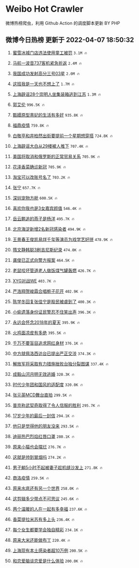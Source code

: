 # Weibo Hot Crawler 



微博热榜爬虫，利用 Github Action 的调度脚本更新 BY PHP 


## 微博今日热榜 更新于 2022-04-07 18:50:32 
1. [蜜雪冰城门店违法使用童工被罚](https://s.weibo.com/weibo?q=%23%E8%9C%9C%E9%9B%AA%E5%86%B0%E5%9F%8E%E9%97%A8%E5%BA%97%E8%BF%9D%E6%B3%95%E4%BD%BF%E7%94%A8%E7%AB%A5%E5%B7%A5%E8%A2%AB%E7%BD%9A%23&Refer=top) `3.1M 🔥` 

1. [马航一波音737客机紧急折返](https://s.weibo.com/weibo?q=%23%E9%A9%AC%E8%88%AA%E4%B8%80%E6%B3%A2%E9%9F%B3737%E5%AE%A2%E6%9C%BA%E7%B4%A7%E6%80%A5%E6%8A%98%E8%BF%94%23&Refer=top) `2.4M 🔥` 

1. [我国成功发射高分三号03星](https://s.weibo.com/weibo?q=%23%E6%88%91%E5%9B%BD%E6%88%90%E5%8A%9F%E5%8F%91%E5%B0%84%E9%AB%98%E5%88%86%E4%B8%89%E5%8F%B703%E6%98%9F%23&Refer=top) `2.0M 🔥` 

1. [这班我是一天也不想上了](https://s.weibo.com/weibo?q=%23%E8%BF%99%E7%8F%AD%E6%88%91%E6%98%AF%E4%B8%80%E5%A4%A9%E4%B9%9F%E4%B8%8D%E6%83%B3%E4%B8%8A%E4%BA%86%23&Refer=top) `1.7M 🔥` 

1. [上海辟谣28个崇明人坐集装箱逃到江苏](https://s.weibo.com/weibo?q=%23%E4%B8%8A%E6%B5%B7%E8%BE%9F%E8%B0%A328%E4%B8%AA%E5%B4%87%E6%98%8E%E4%BA%BA%E5%9D%90%E9%9B%86%E8%A3%85%E7%AE%B1%E9%80%83%E5%88%B0%E6%B1%9F%E8%8B%8F%23&Refer=top) `1.3M 🔥` 

1. [郭艾伦](https://s.weibo.com/weibo?q=%E9%83%AD%E8%89%BE%E4%BC%A6&Refer=top) `996.5K 🔥` 

1. [甄嬛原型熹妃的生活有多好](https://s.weibo.com/weibo?q=%23%E7%94%84%E5%AC%9B%E5%8E%9F%E5%9E%8B%E7%86%B9%E5%A6%83%E7%9A%84%E7%94%9F%E6%B4%BB%E6%9C%89%E5%A4%9A%E5%A5%BD%23&Refer=top) `935.8K 🔥` 

1. [福鼎疫情](https://s.weibo.com/weibo?q=%E7%A6%8F%E9%BC%8E%E7%96%AB%E6%83%85&Refer=top) `759.8K 🔥` 

1. [白敬亭和井柏然出街要提前一个星期想穿搭](https://s.weibo.com/weibo?q=%23%E7%99%BD%E6%95%AC%E4%BA%AD%E5%92%8C%E4%BA%95%E6%9F%8F%E7%84%B6%E5%87%BA%E8%A1%97%E8%A6%81%E6%8F%90%E5%89%8D%E4%B8%80%E4%B8%AA%E6%98%9F%E6%9C%9F%E6%83%B3%E7%A9%BF%E6%90%AD%23&Refer=top) `724.8K 🔥` 

1. [上海辟谣大白从29楼被人推下](https://s.weibo.com/weibo?q=%23%E4%B8%8A%E6%B5%B7%E8%BE%9F%E8%B0%A3%E5%A4%A7%E7%99%BD%E4%BB%8E29%E6%A5%BC%E8%A2%AB%E4%BA%BA%E6%8E%A8%E4%B8%8B%23&Refer=top) `707.4K 🔥` 

1. [美国将取消和俄罗斯的正常贸易关系](https://s.weibo.com/weibo?q=%23%E7%BE%8E%E5%9B%BD%E5%B0%86%E5%8F%96%E6%B6%88%E5%92%8C%E4%BF%84%E7%BD%97%E6%96%AF%E7%9A%84%E6%AD%A3%E5%B8%B8%E8%B4%B8%E6%98%93%E5%85%B3%E7%B3%BB%23&Refer=top) `705.9K 🔥` 

1. [花泽香菜确诊新冠](https://s.weibo.com/weibo?q=%23%E8%8A%B1%E6%B3%BD%E9%A6%99%E8%8F%9C%E7%A1%AE%E8%AF%8A%E6%96%B0%E5%86%A0%23&Refer=top) `705.9K 🔥` 

1. [淘宝可以改账号名了](https://s.weibo.com/weibo?q=%23%E6%B7%98%E5%AE%9D%E5%8F%AF%E4%BB%A5%E6%94%B9%E8%B4%A6%E5%8F%B7%E5%90%8D%E4%BA%86%23&Refer=top) `703.2K 🔥` 

1. [张宁](https://s.weibo.com/weibo?q=%E5%BC%A0%E5%AE%81&Refer=top) `657.7K 🔥` 

1. [深圳宠物方舱](https://s.weibo.com/weibo?q=%23%E6%B7%B1%E5%9C%B3%E5%AE%A0%E7%89%A9%E6%96%B9%E8%88%B1%23&Refer=top) `600.5K 🔥` 

1. [喜欢你我也是3女嘉宾颜值](https://s.weibo.com/weibo?q=%23%E5%96%9C%E6%AC%A2%E4%BD%A0%E6%88%91%E4%B9%9F%E6%98%AF3%E5%A5%B3%E5%98%89%E5%AE%BE%E9%A2%9C%E5%80%BC%23&Refer=top) `546.4K 🔥` 

1. [岳云鹏追的燕子是杨洋](https://s.weibo.com/weibo?q=%23%E5%B2%B3%E4%BA%91%E9%B9%8F%E8%BF%BD%E7%9A%84%E7%87%95%E5%AD%90%E6%98%AF%E6%9D%A8%E6%B4%8B%23&Refer=top) `495.7K 🔥` 

1. [北京海淀新增2名新冠感染者](https://s.weibo.com/weibo?q=%23%E5%8C%97%E4%BA%AC%E6%B5%B7%E6%B7%80%E6%96%B0%E5%A2%9E2%E5%90%8D%E6%96%B0%E5%86%A0%E6%84%9F%E6%9F%93%E8%80%85%23&Refer=top) `494.9K 🔥` 

1. [王景春王俊凯易烊千玺等演员为戏学艺好拼](https://s.weibo.com/weibo?q=%23%E7%8E%8B%E6%99%AF%E6%98%A5%E7%8E%8B%E4%BF%8A%E5%87%AF%E6%98%93%E7%83%8A%E5%8D%83%E7%8E%BA%E7%AD%89%E6%BC%94%E5%91%98%E4%B8%BA%E6%88%8F%E5%AD%A6%E8%89%BA%E5%A5%BD%E6%8B%BC%23&Refer=top) `478.9K 🔥` 

1. [隋文静韩聪3刷吉尼斯纪录](https://s.weibo.com/weibo?q=%23%E9%9A%8B%E6%96%87%E9%9D%99%E9%9F%A9%E8%81%AA3%E5%88%B7%E5%90%89%E5%B0%BC%E6%96%AF%E7%BA%AA%E5%BD%95%23&Refer=top) `474.0K 🔥` 

1. [龚俊已正式向警方报案](https://s.weibo.com/weibo?q=%23%E9%BE%9A%E4%BF%8A%E5%B7%B2%E6%AD%A3%E5%BC%8F%E5%90%91%E8%AD%A6%E6%96%B9%E6%8A%A5%E6%A1%88%23&Refer=top) `464.5K 🔥` 

1. [老鼠咬坏管道老人做饭煤气罐轰燃](https://s.weibo.com/weibo?q=%23%E8%80%81%E9%BC%A0%E5%92%AC%E5%9D%8F%E7%AE%A1%E9%81%93%E8%80%81%E4%BA%BA%E5%81%9A%E9%A5%AD%E7%85%A4%E6%B0%94%E7%BD%90%E8%BD%B0%E7%87%83%23&Refer=top) `426.7K 🔥` 

1. [XYG对战WE](https://s.weibo.com/weibo?q=%23XYG%E5%AF%B9%E6%88%98WE%23&Refer=top) `403.7K 🔥` 

1. [严浩翔贺峻霖合唱栀子花开](https://s.weibo.com/weibo?q=%23%E4%B8%A5%E6%B5%A9%E7%BF%94%E8%B4%BA%E5%B3%BB%E9%9C%96%E5%90%88%E5%94%B1%E6%A0%80%E5%AD%90%E8%8A%B1%E5%BC%80%23&Refer=top) `402.9K 🔥` 

1. [陈学冬回复张佳宁是股民被虐到了](https://s.weibo.com/weibo?q=%23%E9%99%88%E5%AD%A6%E5%86%AC%E5%9B%9E%E5%A4%8D%E5%BC%A0%E4%BD%B3%E5%AE%81%E6%98%AF%E8%82%A1%E6%B0%91%E8%A2%AB%E8%99%90%E5%88%B0%E4%BA%86%23&Refer=top) `400.3K 🔥` 

1. [小偷遗落身份证民警忍不住笑出声](https://s.weibo.com/weibo?q=%23%E5%B0%8F%E5%81%B7%E9%81%97%E8%90%BD%E8%BA%AB%E4%BB%BD%E8%AF%81%E6%B0%91%E8%AD%A6%E5%BF%8D%E4%B8%8D%E4%BD%8F%E7%AC%91%E5%87%BA%E5%A3%B0%23&Refer=top) `396.3K 🔥` 

1. [永远会怀念2018年的夏天](https://s.weibo.com/weibo?q=%23%E6%B0%B8%E8%BF%9C%E4%BC%9A%E6%80%80%E5%BF%B52018%E5%B9%B4%E7%9A%84%E5%A4%8F%E5%A4%A9%23&Refer=top) `395.9K 🔥` 

1. [火鸡面凉皮有多绝](https://s.weibo.com/weibo?q=%23%E7%81%AB%E9%B8%A1%E9%9D%A2%E5%87%89%E7%9A%AE%E6%9C%89%E5%A4%9A%E7%BB%9D%23&Refer=top) `395.5K 🔥` 

1. [千万不要盲目追求网红身材](https://s.weibo.com/weibo?q=%23%E5%8D%83%E4%B8%87%E4%B8%8D%E8%A6%81%E7%9B%B2%E7%9B%AE%E8%BF%BD%E6%B1%82%E7%BD%91%E7%BA%A2%E8%BA%AB%E6%9D%90%23&Refer=top) `376.1K 🔥` 

1. [中方就佩洛西访台已提出严正交涉](https://s.weibo.com/weibo?q=%23%E4%B8%AD%E6%96%B9%E5%B0%B1%E4%BD%A9%E6%B4%9B%E8%A5%BF%E8%AE%BF%E5%8F%B0%E5%B7%B2%E6%8F%90%E5%87%BA%E4%B8%A5%E6%AD%A3%E4%BA%A4%E6%B6%89%23&Refer=top) `374.3K 🔥` 

1. [解放军将采取有力措施挫败台独分裂图谋](https://s.weibo.com/weibo?q=%23%E8%A7%A3%E6%94%BE%E5%86%9B%E5%B0%86%E9%87%87%E5%8F%96%E6%9C%89%E5%8A%9B%E6%8E%AA%E6%96%BD%E6%8C%AB%E8%B4%A5%E5%8F%B0%E7%8B%AC%E5%88%86%E8%A3%82%E5%9B%BE%E8%B0%8B%23&Refer=top) `337.4K 🔥` 

1. [成毅山河月明无效逃婚](https://s.weibo.com/weibo?q=%23%E6%88%90%E6%AF%85%E5%B1%B1%E6%B2%B3%E6%9C%88%E6%98%8E%E6%97%A0%E6%95%88%E9%80%83%E5%A9%9A%23&Refer=top) `320.3K 🔥` 

1. [时代少年团和国风的适配度](https://s.weibo.com/weibo?q=%23%E6%97%B6%E4%BB%A3%E5%B0%91%E5%B9%B4%E5%9B%A2%E5%92%8C%E5%9B%BD%E9%A3%8E%E7%9A%84%E9%80%82%E9%85%8D%E5%BA%A6%23&Refer=top) `320.0K 🔥` 

1. [张元英MCD舞台直拍](https://s.weibo.com/weibo?q=%23%E5%BC%A0%E5%85%83%E8%8B%B1MCD%E8%88%9E%E5%8F%B0%E7%9B%B4%E6%8B%8D%23&Refer=top) `299.5K 🔥` 

1. [普京称武契奇取得了令人信服的胜利](https://s.weibo.com/weibo?q=%23%E6%99%AE%E4%BA%AC%E7%A7%B0%E6%AD%A6%E5%A5%91%E5%A5%87%E5%8F%96%E5%BE%97%E4%BA%86%E4%BB%A4%E4%BA%BA%E4%BF%A1%E6%9C%8D%E7%9A%84%E8%83%9C%E5%88%A9%23&Refer=top) `295.7K 🔥` 

1. [17岁少年的最后一封信](https://s.weibo.com/weibo?q=%2317%E5%B2%81%E5%B0%91%E5%B9%B4%E7%9A%84%E6%9C%80%E5%90%8E%E4%B8%80%E5%B0%81%E4%BF%A1%23&Refer=top) `294.1K 🔥` 

1. [他只是觉得他的朋友没来](https://s.weibo.com/weibo?q=%23%E4%BB%96%E5%8F%AA%E6%98%AF%E8%A7%89%E5%BE%97%E4%BB%96%E7%9A%84%E6%9C%8B%E5%8F%8B%E6%B2%A1%E6%9D%A5%23&Refer=top) `293.5K 🔥` 

1. [迪丽热巴烈焰红唇口罩](https://s.weibo.com/weibo?q=%23%E8%BF%AA%E4%B8%BD%E7%83%AD%E5%B7%B4%E7%83%88%E7%84%B0%E7%BA%A2%E5%94%87%E5%8F%A3%E7%BD%A9%23&Refer=top) `280.1K 🔥` 

1. [原来小猫也会摆烂](https://s.weibo.com/weibo?q=%23%E5%8E%9F%E6%9D%A5%E5%B0%8F%E7%8C%AB%E4%B9%9F%E4%BC%9A%E6%91%86%E7%83%82%23&Refer=top) `276.7K 🔥` 

1. [这就是帅到冒烟吗](https://s.weibo.com/weibo?q=%23%E8%BF%99%E5%B0%B1%E6%98%AF%E5%B8%85%E5%88%B0%E5%86%92%E7%83%9F%E5%90%97%23&Refer=top) `274.2K 🔥` 

1. [男子躺5小时不起被妻子趁机缝沙发上](https://s.weibo.com/weibo?q=%23%E7%94%B7%E5%AD%90%E8%BA%BA5%E5%B0%8F%E6%97%B6%E4%B8%8D%E8%B5%B7%E8%A2%AB%E5%A6%BB%E5%AD%90%E8%B6%81%E6%9C%BA%E7%BC%9D%E6%B2%99%E5%8F%91%E4%B8%8A%23&Refer=top) `271.8K 🔥` 

1. [商洛疫情](https://s.weibo.com/weibo?q=%E5%95%86%E6%B4%9B%E7%96%AB%E6%83%85&Refer=top) `259.5K 🔥` 

1. [原来水底还有另一个世界](https://s.weibo.com/weibo?q=%23%E5%8E%9F%E6%9D%A5%E6%B0%B4%E5%BA%95%E8%BF%98%E6%9C%89%E5%8F%A6%E4%B8%80%E4%B8%AA%E4%B8%96%E7%95%8C%23&Refer=top) `258.0K 🔥` 

1. [这剪辑多少带点不可思议](https://s.weibo.com/weibo?q=%23%E8%BF%99%E5%89%AA%E8%BE%91%E5%A4%9A%E5%B0%91%E5%B8%A6%E7%82%B9%E4%B8%8D%E5%8F%AF%E6%80%9D%E8%AE%AE%23&Refer=top) `245.6K 🔥` 

1. [两个温暖的人在一起有多幸福](https://s.weibo.com/weibo?q=%23%E4%B8%A4%E4%B8%AA%E6%B8%A9%E6%9A%96%E7%9A%84%E4%BA%BA%E5%9C%A8%E4%B8%80%E8%B5%B7%E6%9C%89%E5%A4%9A%E5%B9%B8%E7%A6%8F%23&Refer=top) `237.6K 🔥` 

1. [香菜提拉米苏有多上头](https://s.weibo.com/weibo?q=%23%E9%A6%99%E8%8F%9C%E6%8F%90%E6%8B%89%E7%B1%B3%E8%8B%8F%E6%9C%89%E5%A4%9A%E4%B8%8A%E5%A4%B4%23&Refer=top) `236.4K 🔥` 

1. [每个女生都要学会独自精彩](https://s.weibo.com/weibo?q=%23%E6%AF%8F%E4%B8%AA%E5%A5%B3%E7%94%9F%E9%83%BD%E8%A6%81%E5%AD%A6%E4%BC%9A%E7%8B%AC%E8%87%AA%E7%B2%BE%E5%BD%A9%23&Refer=top) `234.1K 🔥` 

1. [原来大米还能做布丁](https://s.weibo.com/weibo?q=%23%E5%8E%9F%E6%9D%A5%E5%A4%A7%E7%B1%B3%E8%BF%98%E8%83%BD%E5%81%9A%E5%B8%83%E4%B8%81%23&Refer=top) `220.4K 🔥` 

1. [上海现有本土感染者超10万例](https://s.weibo.com/weibo?q=%23%E4%B8%8A%E6%B5%B7%E7%8E%B0%E6%9C%89%E6%9C%AC%E5%9C%9F%E6%84%9F%E6%9F%93%E8%80%85%E8%B6%8510%E4%B8%87%E4%BE%8B%23&Refer=top) `200.5K 🔥` 

1. [和恋爱脑谈恋爱是什么体验](https://s.weibo.com/weibo?q=%23%E5%92%8C%E6%81%8B%E7%88%B1%E8%84%91%E8%B0%88%E6%81%8B%E7%88%B1%E6%98%AF%E4%BB%80%E4%B9%88%E4%BD%93%E9%AA%8C%23&Refer=top) `200.0K 🔥` 

